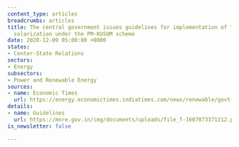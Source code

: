```yaml
---
content_type: articles
breadcrumbs: articles
title: The central government issues guidelines for implementation of feeder-level
  solarization under the PM-KUSUM scheme
date: 2020-12-09 05:00:00 +0000
states:
- Center-State Relations
sectors:
- Energy
subsectors:
- Power and Renewable Energy
sources:
- name: Economic Times
  url: https://energy.economictimes.indiatimes.com/news/renewable/govt-issues-guidelines-for-implementing-feeder-level-solarisation-under-pm-kusum-scheme/79576236
details:
- name: Guidelines
  url: https://mnre.gov.in/img/documents/uploads/file_f-1607073371212.pdf
is_newsletter: false

---
```

